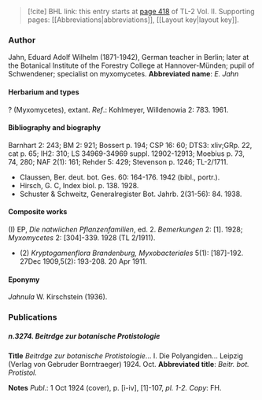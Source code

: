> [!cite] BHL link: this entry starts at [page 418](https://www.biodiversitylibrary.org/page/33068660) of TL-2 Vol. II.
> Supporting pages: [[Abbreviations|abbreviations]], [[Layout key|layout key]].

### Author

Jahn, Eduard Adolf Wilhelm (1871-1942), German teacher in Berlin; later at the Botanical Institute of the Forestry College at Hannover-Münden; pupil of Schwendener; specialist on myxomycetes. 
**Abbreviated name**: *E. Jahn*

#### Herbarium and types

? (Myxomycetes), extant.
*Ref*.: Kohlmeyer, Willdenowia 2: 783. 1961.

#### Bibliography and biography

Barnhart 2: 243; BM 2: 921; Bossert p. 194; CSP 16: 60; DTS3: xliv;GRp. 22, cat p. 65; IH2: 310; LS 34969-34969 suppl. 12902-12913; Moebius p. 73, 74, 280; NAF 2(1): 161; Rehder 5: 429; Stevenson p. 1246; TL-2/1711.
- Claussen, Ber. deut. bot. Ges. 60: 164-176. 1942 (bibl., portr.).
- Hirsch, G. C, Index biol. p. 138. 1928.
- Schuster & Schweitz, Generalregister Bot. Jahrb. 2(31-56): 84. 1938.

#### Composite works

(I) EP, *Die natwiichen Pflanzenfamilien*, ed. 2. *Bemerkungen* 2: \[1\]. 1928; *Myxomycetes* 2: \[304\]-339. 1928 (TL 2/1911).
- (2) *Kryptogamenflora Brandenburg, Myxobacteriales* 5(1): \[187\]-192. 27Dec 1909,5(2): 193-208. 20 Apr 1911.

#### Eponymy

*Jahnula* W. Kirschstein (1936).

### Publications

##### n.3274. Beitrdge zur botanische Protistologie

**Title**
*Beitrdge zur botanische Protistologie*... I. Die Polyangiden... Leipzig (Verlag von Gebruder Borntraeger) 1924. Oct.
**Abbreviated title**: *Beitr. bot. Protistol.*

**Notes**
*Publ*.: 1 Oct 1924 (cover), p. \[i-iv\], \[1\]-107, *pl. 1-2. Copy*: FH.

